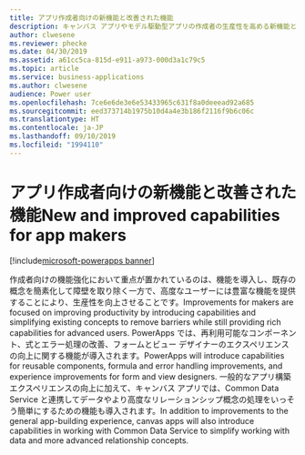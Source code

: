 ```yaml
---
title: アプリ作成者向けの新機能と改善された機能
description: キャンバス アプリやモデル駆動型アプリの作成者の生産性を高める新機能と既存の機能の改善。
author: clwesene
ms.reviewer: phecke
ms.date: 04/30/2019
ms.assetid: a61cc5ca-815d-e911-a973-000d3a1c79c5
ms.topic: article
ms.service: business-applications
ms.author: clwesene
audience: Power user
ms.openlocfilehash: 7ce6e6de3e6e53433965c631f8a0deeead92a685
ms.sourcegitcommit: eed373714b1975b10d4a4e3b186f2116f9b6c06c
ms.translationtype: HT
ms.contentlocale: ja-JP
ms.lasthandoff: 09/10/2019
ms.locfileid: "1994110"
---
```

# <a name="new-and-improved-capabilities-for-app-makers"></a><span data-ttu-id="3790a-103">アプリ作成者向けの新機能と改善された機能</span><span class="sxs-lookup"><span data-stu-id="3790a-103">New and improved capabilities for app makers</span></span>

[!include[microsoft-powerapps banner](../includes/microsoft-powerapps.md)]

<span data-ttu-id="3790a-104">作成者向けの機能強化において重点が置かれているのは、機能を導入し、既存の概念を簡素化して障壁を取り除く一方で、高度なユーザーには豊富な機能を提供することにより、生産性を向上させることです。</span><span class="sxs-lookup"><span data-stu-id="3790a-104">Improvements for makers are focused on improving productivity by introducing capabilities and simplifying existing concepts to remove barriers while still providing rich capabilities for advanced users.</span></span> <span data-ttu-id="3790a-105">PowerApps では、再利用可能なコンポーネント、式とエラー処理の改善、フォームとビュー デザイナーのエクスペリエンスの向上に関する機能が導入されます。</span><span class="sxs-lookup"><span data-stu-id="3790a-105">PowerApps will introduce capabilities for reusable components, formula and error handling improvements, and experience improvements for form and view designers.</span></span> <span data-ttu-id="3790a-106">一般的なアプリ構築エクスペリエンスの向上に加えて、キャンバス アプリでは、Common Data Service と連携してデータやより高度なリレーションシップ概念の処理をいっそう簡単にするための機能も導入されます。</span><span class="sxs-lookup"><span data-stu-id="3790a-106">In addition to improvements to the general app-building experience, canvas apps will also introduce capabilities in working with Common Data Service to simplify working with data and more advanced relationship concepts.</span></span>